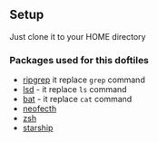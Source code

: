## Setup

Just clone it to your HOME directory

### Packages used for this doftiles
- [ripgrep](https://github.com/BurntSushi/ripgrep) it replace `grep` command
- [lsd](https://github.com/Peltoche/lsd) - it replace `ls` command
- [bat](https://github.com/sharkdp/bat) - it replace `cat` command
- [neofecth](https://github.com/dylanaraps/neofetch)
- [zsh](https://github.com/zsh-users/zsh)
- [starship](https://github.com/starship/starship)
